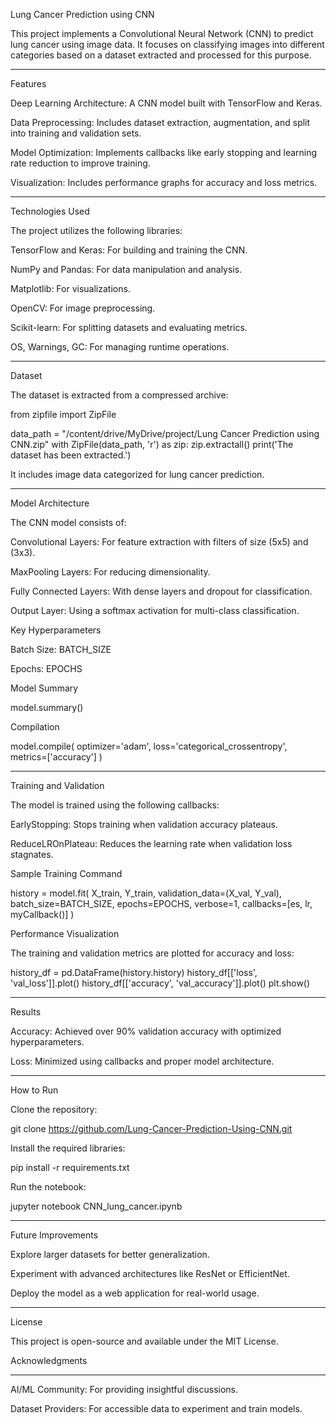 Lung Cancer Prediction using CNN

This project implements a Convolutional Neural Network (CNN) to predict lung cancer using image data. It focuses on classifying images into different categories based on a dataset extracted and processed for this purpose.

--------------------------------------------------------------------------------------------------------------------------------------------------------------------------

Features

Deep Learning Architecture: A CNN model built with TensorFlow and Keras.

Data Preprocessing: Includes dataset extraction, augmentation, and split into training and validation sets.

Model Optimization: Implements callbacks like early stopping and learning rate reduction to improve training.

Visualization: Includes performance graphs for accuracy and loss metrics.

---------------------------------------------------------------------------------------------------------------------------------------------------------------------------

Technologies Used

The project utilizes the following libraries:

TensorFlow and Keras: For building and training the CNN.

NumPy and Pandas: For data manipulation and analysis.

Matplotlib: For visualizations.

OpenCV: For image preprocessing.

Scikit-learn: For splitting datasets and evaluating metrics.

OS, Warnings, GC: For managing runtime operations.

---------------------------------------------------------------------------------------------------------------------------------------------------------------------------

Dataset

The dataset is extracted from a compressed archive:

from zipfile import ZipFile

data_path = "/content/drive/MyDrive/project/Lung Cancer Prediction using CNN.zip"
with ZipFile(data_path, 'r') as zip:
    zip.extractall()
    print('The dataset has been extracted.')

It includes image data categorized for lung cancer prediction.

---------------------------------------------------------------------------------------------------------------------------------------------------------------------------

Model Architecture

The CNN model consists of:

Convolutional Layers: For feature extraction with filters of size (5x5) and (3x3).

MaxPooling Layers: For reducing dimensionality.

Fully Connected Layers: With dense layers and dropout for classification.

Output Layer: Using a softmax activation for multi-class classification.

Key Hyperparameters

Batch Size: BATCH_SIZE

Epochs: EPOCHS

Model Summary

model.summary()

Compilation

model.compile(
    optimizer='adam',
    loss='categorical_crossentropy',
    metrics=['accuracy']
)

--------------------------------------------------------------------------------------------------------------------------------------------------------------------------

Training and Validation

The model is trained using the following callbacks:

EarlyStopping: Stops training when validation accuracy plateaus.

ReduceLROnPlateau: Reduces the learning rate when validation loss stagnates.

Sample Training Command

history = model.fit(
    X_train, Y_train,
    validation_data=(X_val, Y_val),
    batch_size=BATCH_SIZE,
    epochs=EPOCHS,
    verbose=1,
    callbacks=[es, lr, myCallback()]
)

Performance Visualization

The training and validation metrics are plotted for accuracy and loss:

history_df = pd.DataFrame(history.history)
history_df[['loss', 'val_loss']].plot()
history_df[['accuracy', 'val_accuracy']].plot()
plt.show()

----------------------------------------------------------------------------------------------------------------------------------------------------------------------------

Results

Accuracy: Achieved over 90% validation accuracy with optimized hyperparameters.

Loss: Minimized using callbacks and proper model architecture.

-----------------------------------------------------------------------------------------------------------------------------------------------------------------------------

How to Run

Clone the repository:

git clone https://github.com/Lung-Cancer-Prediction-Using-CNN.git

Install the required libraries:

pip install -r requirements.txt

Run the notebook:

jupyter notebook CNN_lung_cancer.ipynb

-----------------------------------------------------------------------------------------------------------------------------------------------------------------------------

Future Improvements

Explore larger datasets for better generalization.

Experiment with advanced architectures like ResNet or EfficientNet.

Deploy the model as a web application for real-world usage.

-----------------------------------------------------------------------------------------------------------------------------------------------------------------------------

License

This project is open-source and available under the MIT License.

Acknowledgments

-----------------------------------------------------------------------------------------------------------------------------------------------------------------------------

AI/ML Community: For providing insightful discussions.

Dataset Providers: For accessible data to experiment and train models.


